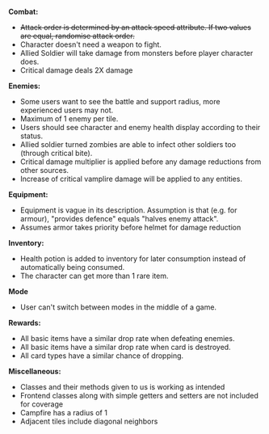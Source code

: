 **Combat:**
- ~~Attack order is determined by an attack speed attribute. If two values are equal, randomise attack order.~~
- Character doesn't need a weapon to fight.
- Allied Soldier will take damage from monsters before player character does.
- Critical damage deals 2X damage

**Enemies:**
- Some users want to see the battle and support radius, more experienced users may not.
- Maximum of 1 enemy per tile.
- Users should see character and enemy health display according to their status.
- Allied soldier turned zombies are able to infect other soldiers too (through critical bite).
- Critical damage multiplier is applied before any damage reductions from other sources.
- Increase of critical vamplire damage will be applied to any entities.

**Equipment:**
- Equipment is vague in its description. Assumption is that (e.g. for armour), "provides defence" equals "halves enemy attack".
- Assumes armor takes priority before helmet for damage reduction

**Inventory:**
- Health potion is added to inventory for later consumption instead of automatically being consumed.
- The character can get more than 1 rare item.

**Mode**
- User can't switch between modes in the middle of a game.

**Rewards:**
- All basic items have a similar drop rate when defeating enemies.
- All basic items have a similar drop rate when card is destroyed.
- All card types have a similar chance of dropping.

**Miscellaneous:**
- Classes and their methods given to us is working as intended
- Frontend classes along with simple getters and setters are not included for coverage 
- Campfire has a radius of 1
- Adjacent tiles include diagonal neighbors